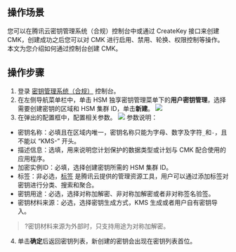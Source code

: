 ## 操作场景
您可以在腾讯云密钥管理系统（合规）控制台中或通过 CreateKey 接口来创建 CMK，创建成功之后您可以对 CMK 进行启用、禁用、轮换、权限控制等操作。本文为您介绍如何通过控制台创建 CMK。


## 操作步骤
1. 登录 [密钥管理系统（合规）](https://console.cloud.tencent.com/kms2) 控制台。
2.  在左侧导航菜单栏中，单击 HSM 独享密钥管理菜单下的**用户密钥管理**，选择需要创建密钥的区域和 HSM 集群 ID，单击**新建**。
![](https://qcloudimg.tencent-cloud.cn/raw/c6af8016a3daa928cafb01b50cdbcfe1.png)
3. 在弹出的配置框中，配置相关参数。
![](https://qcloudimg.tencent-cloud.cn/raw/7f66a14f881312e0384e07412783906b.png)
参数说明：
 - 密钥名称：必填且在区域内唯一，密钥名称只能为字母、数字及字符`_`和`-`，且不能以 “KMS-” 开头。
 - 描述信息：选填，用来说明您计划保护的数据类型或计划与 CMK 配合使用的应用程序。
 - 加密实例ID：必填，选择创建密钥所需的 HSM 集群 ID。
 - 标签：非必选，[标签](https://cloud.tencent.com/document/product/651/13334) 是腾讯云提供的管理资源工具，用户可以通过添加标签对密钥进行分类、搜索和聚合。
 - 密钥用途：必选，选择对称加解密、非对称加解密或者非对称签名验签。
  - 密钥材料来源：必选，选择密钥生成方式，KMS 生成或者用户自有密钥导入。
>?密钥材料来源为外部时，只支持用途为对称加解密。
>
4. 单击**确定**后返回密钥列表，新创建的密钥会出现在密钥列表首位。





